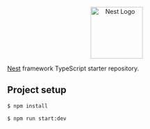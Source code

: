<p align="center">
  <a href="http://nestjs.com/" target="blank"><img src="https://nestjs.com/img/logo-small.svg" width="120" alt="Nest Logo" /></a>
</p>

[Nest](https://github.com/nestjs/nest) framework TypeScript starter repository.

## Project setup

```bash
$ npm install
```

```bash
$ npm run start:dev
```


